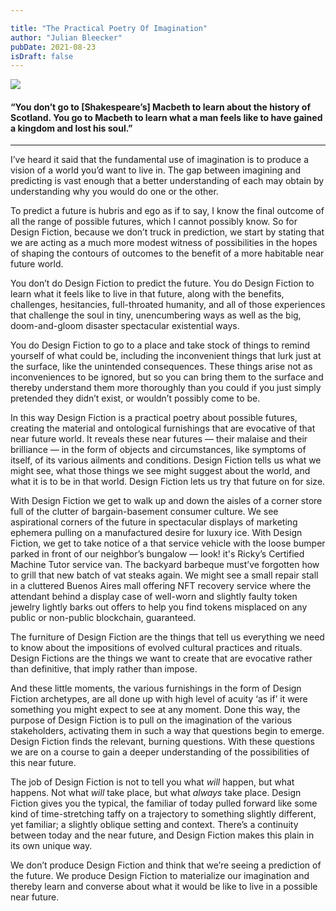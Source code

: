 ```yaml
---

title: "The Practical Poetry Of Imagination"
author: "Julian Bleecker"
pubDate: 2021-08-23
isDraft: false
---
```


![](/bd-images/the-practical-poetry-of-imagination/the-practical-poetry-of-imagination_dd9782d8-2a79-4b3d-9a94-9fd9b4c67a7b.jpg) 
 
#### “You don’t go to [Shakespeare’s] Macbeth to learn about the history of Scotland. You go to Macbeth to learn what a man feels like to have gained a kingdom and lost his soul.”

---

I’ve heard it said that the fundamental use of imagination is to produce a vision of a world you’d want to live in. The gap between imagining and predicting is vast enough that a better understanding of each may obtain by understanding why you would do one or the other. 

To predict a future is hubris and ego as if to say, I know the final outcome of all the range of possible futures, which I cannot possibly know. So for Design Fiction, because we don’t truck in prediction, we start by stating that we are acting as a much more modest witness of possibilities in the hopes of shaping the contours of outcomes to the benefit of a more habitable near future world.

You don’t do Design Fiction to predict the future. You do Design Fiction to learn what it feels like to live in that future, along with the benefits, challenges, hesitancies, full-throated humanity, and all of those experiences that challenge the soul in tiny, unencumbering ways as well as the big, doom-and-gloom disaster spectacular existential ways. 

You do Design Fiction to go to a place and take stock of things to remind yourself of what could be, including the inconvenient things that lurk just at the surface, like the unintended consequences. These things arise not as inconveniences to be ignored, but so you can bring them to the surface and thereby understand them more thoroughly than you could if you just simply pretended they didn’t exist, or wouldn’t possibly come to be.

In this way Design Fiction is a practical poetry about possible futures, creating the material and ontological furnishings that are evocative of that near future world. It reveals these near futures — their malaise and their brilliance — in the form of objects and circumstances, like symptoms of itself, of its various ailments and conditions. Design Fiction tells us what we might see, what those things we see might suggest about the world, and what it is to be in that world. Design Fiction lets us try that future on for size. 

With Design Fiction we get to walk up and down the aisles of a corner store full of the clutter of bargain-basement consumer culture. We see aspirational corners of the future in spectacular displays of marketing ephemera pulling on a manufactured desire for luxury ice. With Design Fiction, we get to take notice of a that service vehicle with the loose bumper parked in front of our neighbor’s bungalow — look! it's Ricky’s Certified Machine Tutor service van. The backyard barbeque must’ve forgotten how to grill that new batch of vat steaks again. We might see a small repair stall in a cluttered Buenos Aires mall offering NFT recovery service where the attendant behind a display case of well-worn and slightly faulty token jewelry lightly barks out offers to help you find tokens misplaced on any public or non-public blockchain, guaranteed. 

The furniture of Design Fiction are the things that tell us everything we need to know about the impositions of evolved cultural practices and rituals. Design Fictions are the things we want to create that are evocative rather than definitive, that imply rather than impose.

And these little moments, the various furnishings in the form of Design Fiction archetypes, are all done up with high level of acuity ‘as if’ it were something you might expect to see at any moment. Done this way, the purpose of Design Fiction is to pull on the imagination of the various stakeholders, activating them in such a way that questions begin to emerge. Design Fiction finds the relevant, burning questions. With these questions we are on a course to gain a deeper understanding of the possibilities of this near future. 

The job of Design Fiction is not to tell you what _will_ happen, but what happens. Not what _will_ take place, but what _always_ take place. Design Fiction gives you the typical, the familiar of today pulled forward like some kind of time-stretching taffy on a trajectory to something slightly different, yet familiar; a slightly oblique setting and context. There’s a continuity between today and the near future, and Design Fiction makes this plain in its own unique way.

We don’t produce Design Fiction and think that we’re seeing a prediction of the future. We produce Design Fiction to materialize our imagination and thereby learn and converse about what it would be like to live in a possible near future.